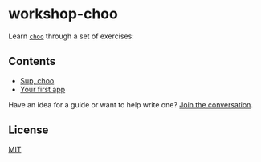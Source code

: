 # workshop-choo
Learn [`choo`][choo] through a set of exercises:

## Contents
- [Sup, choo](sup-choo.md)
- [Your first app](your-first-app.md)

Have an idea for a guide or want to help write one? [Join the conversation](../../issues/10).

## License
[MIT](https://tldrlegal.com/license/mit-license)

[choo]: https://github.com/yoshuawuyts/choo

